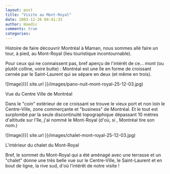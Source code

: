 ```yaml
---
layout: post
title: "Visite au Mont-Royal"
date: 2003-12-26 04:41:33
author: Hoedic
comments: true
categories: 
---
```



Histoire de faire découvrir Montréal à Maman, nous sommes allé faire un tour, à pied, au Mont-Royal (lieu touristique incontournable).

Pour ceux qui ne connaissent pas, bref aperçu de l'intérêt de ce... mont (ou plutôt colline, voire butte) : Montréal est une île en forme de croissant cernée par le Saint-Laurent qui se sépare en deux (et même en trois). 

![Image]({{ site.url }}/images/pano-nuit-mont-royal-25-12-03.jpg)
<div class="photoattrib">Vue du Centre Ville de Montréal</div>



Dans le "coin" extérieur de ce croissant se trouve le vieux port et non loin le Centre-Ville, zone commerçante et "business" de Montréal. Et le tout est surplombé par la seule discontinuité topographique dépassant 10 mètres d'altitude sur l'île, j'ai nommé le Mont-Royal (d'où, si , Montréal tire son nom.)

![Image]({{ site.url }}/images/chalet-mont-royal-25-12-03.jpg)
<div class="photoattrib">L'intérieur du chalet du Mont-Royal</div>



Bref, le sommet du Mont-Royal qui a été aménagé avec une terrasse et un "chalet" donne une très belle vue sur le Centre-Ville, le Saint-Laurent et en bout de ligne, la rive sud, d'où l'intérêt de notre visite !